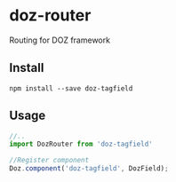 # doz-router
Routing for DOZ framework

## Install
```
npm install --save doz-tagfield
```

## Usage
```javascript
//..
import DozRouter from 'doz-tagfield'

//Register component
Doz.component('doz-tagfield', DozField);
```